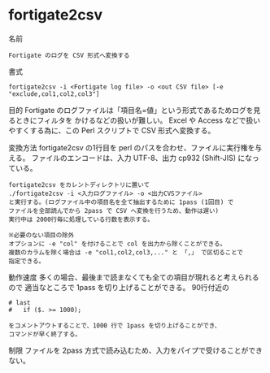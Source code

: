 # fortigate2csv

名前

	Fortigate のログを CSV 形式へ変換する

書式

	fortigate2csv -i <Fortigate log file> -o <out CSV file> [-e "exclude,col1,col2,col3"]

目的
	Fortigate のログファイルは「項目名=値」という形式であるためログを見るときにフィルタを
	かけるなどの扱いが難しい。
	Excel や Access などで扱いやすくする為に、この Perl スクリプトで CSV 形式へ変換する。

変換方法
	fortigate2csv の1行目を perl のパスを合わせ、ファイルに実行権を与える。
	ファイルのエンコードは、入力 UTF-8、出力 cp932 (Shift-JIS) になっている。

	fortigate2csv をカレントディレクトリに置いて
	./fortigate2csv -i <入力ログファイル> -o <出力CVSファイル>
	と実行する。(ログファイル中の項目名を全て抽出するために 1pass (1回目) で
	ファイルを全部読んでから 2pass で CSV へ変換を行うため、動作は遅い)
	実行中は 2000行毎に処理している行数を表示する。

	※必要のない項目の除外
	オプションに -e "col" を付けることで col を出力から除くことができる。
	複数のカラムを除く場合は -e "col1,col2,col3,..." と 「,」 で区切ることで
	指定できる。

動作速度
	多くの場合、最後まで読まなくても全ての項目が現れると考えられるので
	適当なところで 1pass を切り上げることができる。
	90行付近の 

	# last
	#	if ($. >= 1000);

	をコメントアウトすることで、1000 行で 1pass を切り上げることができ、
	コマンドが早く終了する。

制限
	ファイルを 2pass 方式で読み込むため、入力をパイプで受けることができない。
